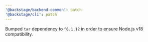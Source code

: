 ```yaml
---
'@backstage/backend-common': patch
'@backstage/cli': patch
---
```


Bumped `tar` dependency to `^6.1.12` in order to ensure Node.js v18 compatibility.
